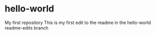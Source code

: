 # hello-world
My first repository
This is my first edit to the readme in the hello-world readme-edits branch

